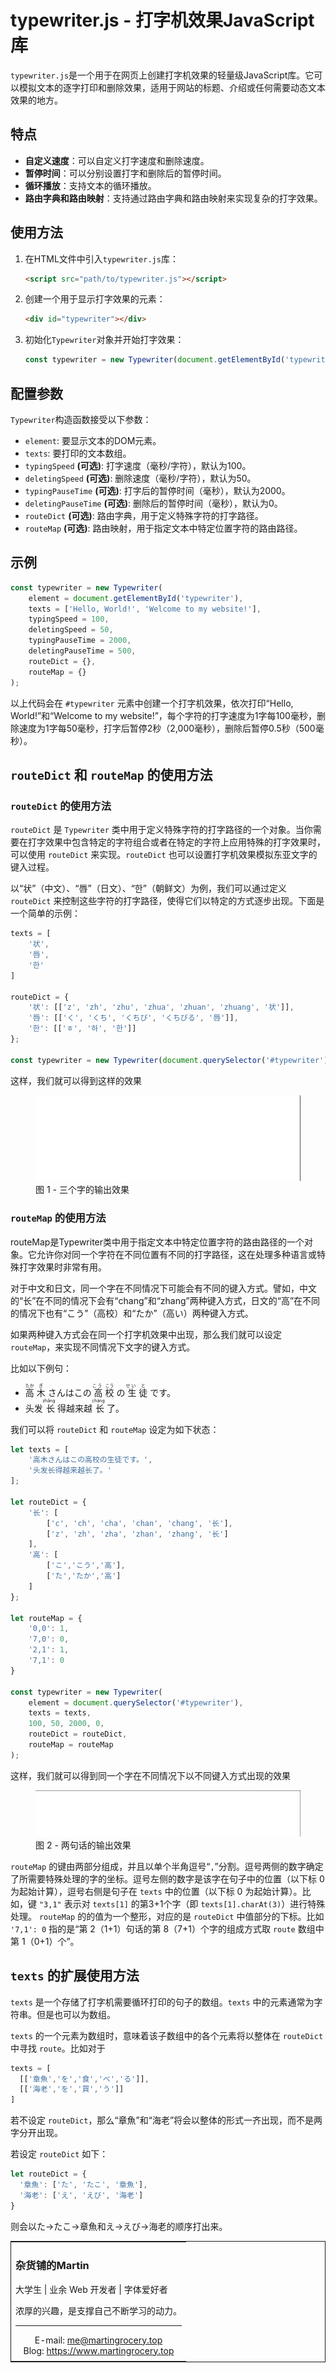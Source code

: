 # typewriter.js - 打字机效果JavaScript库

`typewriter.js`是一个用于在网页上创建打字机效果的轻量级JavaScript库。它可以模拟文本的逐字打印和删除效果，适用于网站的标题、介绍或任何需要动态文本效果的地方。

## 特点

- **自定义速度**：可以自定义打字速度和删除速度。
- **暂停时间**：可以分别设置打字和删除后的暂停时间。
- **循环播放**：支持文本的循环播放。
- **路由字典和路由映射**：支持通过路由字典和路由映射来实现复杂的打字效果。

## 使用方法

1. 在HTML文件中引入`typewriter.js`库：

   ```html
   <script src="path/to/typewriter.js"></script>
   ```

2. 创建一个用于显示打字效果的元素：

   ```html
   <div id="typewriter"></div>
   ```

3. 初始化`Typewriter`对象并开始打字效果：

   ```javascript
   const typewriter = new Typewriter(document.getElementById('typewriter'), ['Hello, World!', 'Welcome to my website!']);
   ```

## 配置参数

`Typewriter`构造函数接受以下参数：

- `element`: 要显示文本的DOM元素。
- `texts`: 要打印的文本数组。
- `typingSpeed` **(可选)**: 打字速度（毫秒/字符），默认为100。
- `deletingSpeed` **(可选)**: 删除速度（毫秒/字符），默认为50。
- `typingPauseTime` **(可选)**: 打字后的暂停时间（毫秒），默认为2000。
- `deletingPauseTime` **(可选)**: 删除后的暂停时间（毫秒），默认为0。
- `routeDict` **(可选)**: 路由字典，用于定义特殊字符的打字路径。
- `routeMap` **(可选)**: 路由映射，用于指定文本中特定位置字符的路由路径。

## 示例

```javascript
const typewriter = new Typewriter(
    element = document.getElementById('typewriter'), 
    texts = ['Hello, World!', 'Welcome to my website!'], 
    typingSpeed = 100, 
    deletingSpeed = 50, 
    typingPauseTime = 2000, 
    deletingPauseTime = 500, 
    routeDict = {}, 
    routeMap = {}
);
```

以上代码会在 `#typewriter` 元素中创建一个打字机效果，依次打印“Hello, World!”和“Welcome to my website!”，每个字符的打字速度为1字每100毫秒，删除速度为1字每50毫秒，打字后暂停2秒（2,000毫秒），删除后暂停0.5秒（500毫秒）。

## `routeDict` 和 `routeMap` 的使用方法

### `routeDict` 的使用方法

`routeDict` 是 `Typewriter` 类中用于定义特殊字符的打字路径的一个对象。当你需要在打字效果中包含特定的字符组合或者在特定的字符上应用特殊的打字效果时，可以使用 `routeDict` 来实现。`routeDict` 也可以设置打字机效果模拟东亚文字的键入过程。

以“<span lang="zh-cn">状</span>”（中文）、“<span lang="ja-jp">唇</span>”（日文）、“<span lang="ko">한</span>”（朝鲜文）为例，我们可以通过定义 `routeDict` 来控制这些字符的打字路径，使得它们以特定的方式逐步出现。下面是一个简单的示例：

```javascript
texts = [
    '状',
    '唇',
    '한'
]

routeDict = {
    '状': [['z', 'zh', 'zhu', 'zhua', 'zhuan', 'zhuang', '状']],
    '唇': [['く', 'くち', 'くちび', 'くちびる', '唇']],
    '한': [['ㅎ', '하', '한']]
};

const typewriter = new Typewriter(document.querySelector('#typewriter'), texts = texts, routeDict = routeDict);
```

这样，我们就可以得到这样的效果

<figure>
  <img src="assets/img/type.gif" alt="三个字的打字效果">
  <figcaption>图 1 - 三个字的输出效果</figcaption>
</figure>

### `routeMap` 的使用方法

routeMap是Typewriter类中用于指定文本中特定位置字符的路由路径的一个对象。它允许你对同一个字符在不同位置有不同的打字路径，这在处理多种语言或特殊打字效果时非常有用。

对于中文和日文，同一个字在不同情况下可能会有不同的键入方式。譬如，中文的“长”在不同的情况下会有“chang”和“zhang”两种键入方式，日文的“高”在不同的情况下也有“<span lang="ja">こう</span>”（<span lang="ja">高校</span>）和“<span lang="ja">たか</span>”（<span lang="ja">高い</span>）两种键入方式。

如果两种键入方式会在同一个打字机效果中出现，那么我们就可以设定 `routeMap`，来实现不同情况下文字的键入方式。

比如以下例句：

- <span lang="ja"><ruby>
  高 <rp>(</rp><rt>たか</rt><rp>)</rp>
</ruby><ruby>
  木 <rp>(</rp><rt>ぎ</rt><rp>)</rp>
</ruby>さんはこの<ruby>
  高 <rp>(</rp><rt>こう</rt><rp>)</rp>
</ruby><ruby>
  校 <rp>(</rp><rt>こう</rt><rp>)</rp>
</ruby>の<ruby>
  生 <rp>(</rp><rt>せい</rt><rp>)</rp>
</ruby><ruby>
  徒 <rp>(</rp><rt>と</rt><rp>)</rp>
</ruby>です。</span>
- <span lang="zh-cn">头发<ruby>
  长 <rp>(</rp><rt>zhǎng</rt><rp>)</rp>
</ruby>得越来越<ruby>
  长 <rp>(</rp><rt>cháng</rt><rp>)</rp>
</ruby>了。</span>

我们可以将 `routeDict` 和 `routeMap` 设定为如下状态：

```javascript
let texts = [
    '高木さんはこの高校の生徒です。',
    '头发长得越来越长了。'
];
            
let routeDict = {
    '长': [
        ['c', 'ch', 'cha', 'chan', 'chang', '长'],
        ['z', 'zh', 'zha', 'zhan', 'zhang', '长']
    ], 
    '高': [
        ['こ','こう','高'],
        ['た','たか','高']
    ]
};
            
let routeMap = {
    '0,0': 1,
    '7,0': 0, 
    '2,1': 1, 
    '7,1': 0
}
            
const typewriter = new Typewriter(
    element = document.querySelector('#typewriter'), 
    texts = texts, 
    100, 50, 2000, 0, 
    routeDict = routeDict, 
    routeMap = routeMap
);
```

这样，我们就可以得到同一个字在不同情况下以不同键入方式出现的效果

<figure>
  <img src="assets/img/type_1.gif" alt="两句话的打字效果">
  <figcaption>图 2 - 两句话的输出效果</figcaption>
</figure>

`routeMap` 的键由两部分组成，并且以单个半角逗号“`,`”分割。逗号两侧的数字确定了所需要特殊处理的字的坐标。逗号左侧的数字是该字在句子中的位置（以下标 0 为起始计算），逗号右侧是句子在 `texts` 中的位置（以下标 0 为起始计算）。比如，键 `"3,1"` 表示对 `texts[1]` 的第3+1个字（即 `texts[1].charAt(3)`）进行特殊处理。 `routeMap` 的的值为一个整形，对应的是 `routeDict` 中值部分的下标。比如 `'7,1': 0` 指的是“第 2（1+1）句话的第 8（7+1）个字的组成方式取 `route` 数组中第 1（0+1）个”。

## `texts` 的扩展使用方法

`texts` 是一个存储了打字机需要循环打印的句子的数组。`texts` 中的元素通常为字符串。但是也可以为数组。

`texts` 的一个元素为数组时，意味着该子数组中的各个元素将以整体在 `routeDict` 中寻找 `route`。比如对于

```javascript
texts = [
  [['章魚','を','食','べ','る']],
  [['海老','を','買','う']]
]
```

若不设定 `routeDict`，那么“<span lang='ja'>章魚</span>”和“<span lang='ja'>海老</span>”将会以整体的形式一齐出现，而不是两字分开出现。

若设定 `routeDict` 如下：

```javascript
let routeDict = {
  '章魚': ['た', 'たこ', '章魚'],
  '海老': ['え', 'えび', '海老']
}
```

则会以<span lang="ja">た→たこ→章魚</span>和<span lang="ja">え→えび→海老</span>的顺序打出来。

<table style="border: solid 1px;">
  <tr>
    <td>
      <h3>杂货铺的Martin</h3>
      <p>大学生 | 业余 Web 开发者 | 字体爱好者</p>
      <p>浓厚的兴趣，是支撑自己不断学习的动力。</p>
      <hr style="border-color: grey"/>
      <p style="margin: 5px 0; font-size: 14px; text-align: center">
      E-mail: <a href="mailto:me@martingrocetop">me@martingrocery.top</a><br/>
      Blog: <a href="https://www.martingrocery.top">https://www.martingrocery.top</a></p>
    </td>
  </tr>
</table>

